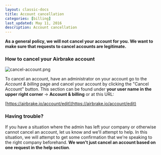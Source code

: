 ```yaml
---
layout: classic-docs
title: Account cancellation
categories: [billing]
last_updated: May 11, 2016
description: Account cancellation
---
```


**As a general policy, we will not cancel your account for you. We want to make
sure that requests to cancel accounts are legitimate.**

### How to cancel your Airbrake account

![cancel-account.png](/docs/assets/img/docs/airbrake/cancel_account.png)

To cancel an account, have an administrator on your account go to the *Account
& billing* page and cancel your account by clicking the "Cancel Account" button.
This section can be found under **your user name in the upper right corner** ->
**Account & billing** or at this URL:

[https://airbrake.io/account/edit](https://airbrake.io/account/edit)

### Having trouble?
If you have a situation where the admin has left your company or otherwise
cannot cancel an account, let us know and we'll attempt to help.  In this
situation, we will attempt to get some confirmation that we're speaking to the
right company beforehand. **We won't just cancel an account based on one
request in the help section**.
